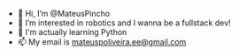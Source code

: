 - 👋 Hi, I’m @MateusPincho
- 👀 I’m interested in robotics and I wanna be a fullstack dev!
- 🌱 I'm actually learning Python
- 📫 My email is mateuspoliveira.ee@gmail.com

<!---
MateusPincho/MateusPincho is a ✨ special ✨ repository because its `README.md` (this file) appears on your GitHub profile.
You can click the Preview link to take a look at your changes.
--->
